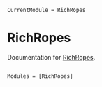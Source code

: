```@meta
CurrentModule = RichRopes
```

# RichRopes

Documentation for [RichRopes](https://github.com/mnemnion/RichRopes.jl).

```@index
```

```@autodocs
Modules = [RichRopes]
```
